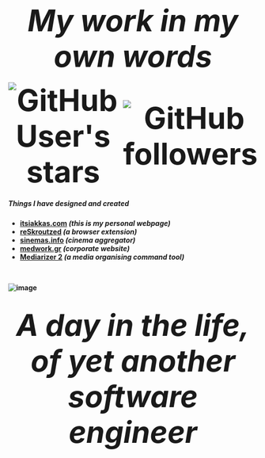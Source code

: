 <div align="center" style="display: flex; justify-content: center; align-items: center; width: 100%; font-size: 60px;">
  <i><b>My work <b>in my own words</b></i>
</div>

<br>
    
<div align="center" style="display: flex; justify-content: center; align-items: center; width: 100%; font-size: 60px;">
  <img src="https://img.shields.io/github/stars/keybraker" alt="GitHub User's stars" style="margin-right: 10px;">
  <img src="https://img.shields.io/github/followers/keybraker" alt="GitHub followers">
</div>

##### Things I have designed and created
* __[itsiakkas.com](https://itsiakkas.com)__ _(this is my personal webpage)_
* __[reSkroutzed](https://github.com/keybraker/reSkroutzed)__ _(a browser extension)_
* __[sinemas.info](https://sinemas.info)__ _(cinema aggregator)_
* __[medwork.gr](https://medwork.gr)__ _(corporate website)_
* __[Mediarizer 2](https://github.com/keybraker/mediarizer-2)__ _(a media organising command tool)_

<br>

![image](https://github.com/user-attachments/assets/9aba0ce2-5924-4855-b48a-48a90ebd7ff6)

<!-- <picture>
  <source media="(prefers-color-scheme: dark)" srcset="dark-mode-image.png">
  <source media="(prefers-color-scheme: light)" srcset="light-mode-image.png">
  <img alt="Fallback image description" src="default-image.png">
</picture> -->


<br>

<div align="center" style="display: flex; justify-content: center; align-items: center; width: 100%; font-size: 60px;">
  <i><b>A day in the life</b>, of yet another <b>software engineer</b></i>
</div>
